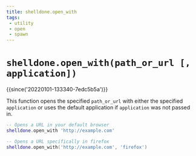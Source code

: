 ```yaml
---
title: shelldone.open_with
tags:
 - utility
 - open
 - spawn
---
```


# `shelldone.open_with(path_or_url [, application])`

{{since('20220101-133340-7edc5b5a')}}

This function opens the specified `path_or_url` with either the specified
`application` or uses the default application if `application` was not passed
in.

```lua
-- Opens a URL in your default browser
shelldone.open_with 'http://example.com'

-- Opens a URL specifically in firefox
shelldone.open_with('http://example.com', 'firefox')
```

